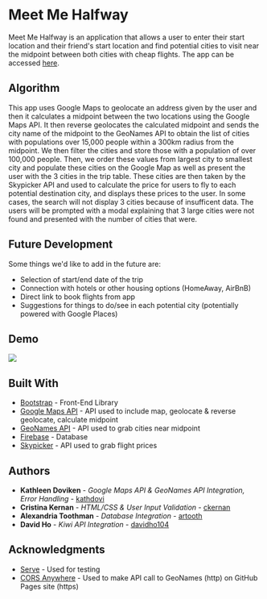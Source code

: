 # Meet Me Halfway

Meet Me Halfway is an application that allows a user to enter their start location and their friend's start location and find potential cities to visit near the midpoint between both cities with cheap flights. The app can be accessed [here](https://kathdovi.github.io/meet-me-halfway/).

## Algorithm

This app uses Google Maps to geolocate an address given by the user and then it calculates a midpoint between the two locations using the Google Maps API. It then reverse geolocates the calculated midpoint and sends the city name of the midpoint to the GeoNames API to obtain the list of cities with populations over 15,000 people within a 300km radius from the midpoint. We then filter the cities and store those with a population of over 100,000 people. Then, we order these values from largest city to smallest city and populate these cities on the Google Map as well as present the user with the 3 cities in the trip table. These cities are then taken by the Skypicker API and used to calculate the price for users to fly to each potential destination city, and displays these prices to the user. In some cases, the search will not display 3 cities because of insufficent data. The users will be prompted with a modal explaining that 3 large cities were not found and presented with the number of cities that were.

## Future Development

Some things we'd like to add in the future are:
* Selection of start/end date of the trip
* Connection with hotels or other housing options (HomeAway, AirBnB)
* Direct link to book flights from app
* Suggestions for things to do/see in each potential city (potentially powered with Google Places)

## Demo
![](https://github.com/kathdovi/meet-me-halfway/blob/master/Meet%20Me%20Halfway.gif)


## Built With

* [Bootstrap](http://getbootstrap.com/) - Front-End Library
* [Google Maps API](https://developers.google.com/maps/documentation/) - API used to include map, geolocate & reverse geolocate, calculate midpoint
* [GeoNames API](http://www.geonames.org/export/web-services.html) - API used to grab cities near midpoint
* [Firebase](https://firebase.google.com/?hl=en-419) - Database
* [Skypicker](https://docs.kiwi.com/#flights-flights-get) - API used to grab flight prices


## Authors

* **Kathleen Doviken** - *Google Maps API & GeoNames API Integration, Error Handling* - [kathdovi](https://github.com/kathdovi)
* **Cristina Kernan** - *HTML/CSS & User Input Validation* - [ckernan](https://github.com/ckernan)
* **Alexandria Toothman** - *Database Integration* - [artooth](https://github.com/artooth)
* **David Ho** - *Kiwi API Integration* - [davidho104](https://github.com/davidho104)


## Acknowledgments

* [Serve](https://www.npmjs.com/package/serve) - Used for testing 
* [CORS Anywhere](https://github.com/Rob--W/cors-anywhere) - Used to make API call to GeoNames (http) on GitHub Pages site (https)

